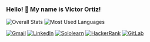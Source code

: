 ### Hello! 👋 My name is Victor Ortiz!

![Overall Stats](https://github-readme-stats.vercel.app/api?username=martymcfly7&theme=react&custom_title=Overall%20Stats&count_private=true&show_icons=true&hide=stars&hide_rank=true) ![Most Used Languages](https://github-readme-stats.vercel.app/api/top-langs/?username=martymcfly7&theme=react&layout=compact&langs_count=6)

[![Gmail](https://img.shields.io/badge/Gmail-EA4335?style=for-the-badge&logo=gmail&logoColor=white)](mailto:viceortiz7@gmail.com) [![LinkedIn](https://img.shields.io/badge/LinkedIn-0A66C2?style=for-the-badge&logo=linkedin&logoColor=white)](https://www.linkedin.com/in/victor-e-ortiz) [![Sololearn](https://img.shields.io/badge/Sololearn-149EF2?style=for-the-badge&logo=Sololearn&logoColor=white)](https://www.sololearn.com/profile/9228487) [![HackerRank](https://img.shields.io/badge/HackerRank-00EA64?style=for-the-badge&logo=Hackerrank&logoColor=white)](https://www.hackerrank.com/viceortiz7) [![GitLab](https://img.shields.io/badge/GitLab-FC6D26?style=for-the-badge&logo=GitLab&logoColor=white)](https://gitlab.com/martyMcfly7)